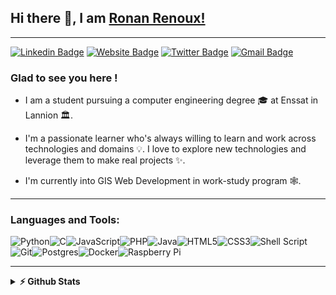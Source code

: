 ## Hi there 👋, I am [Ronan Renoux!](https://github.com/ronanren/)
--- 
[![Linkedin Badge](https://img.shields.io/badge/-LinkedIn-0e76a8?style=flat-square&logo=Linkedin&logoColor=white)](https://www.linkedin.com/in/ronanrenoux/)
[![Website Badge](https://img.shields.io/badge/Website-3b5998?style=flat-square&logo=google-chrome&logoColor=white)](https://ronanren.github.io/)
[![Twitter Badge](https://img.shields.io/badge/-Twitter-00acee?style=flat-square&logo=Twitter&logoColor=white)](https://twitter.com/ronanren)
[![Gmail Badge](https://img.shields.io/badge/-Gmail-D14836?style=flat-square&logo=Gmail&logoColor=white)](mailto:renouxpro@gmail.com)

### Glad to see you here !

- I am a student pursuing a computer engineering degree 🎓 at Enssat in Lannion 🏛. 

- I'm a passionate learner who's always willing to learn and work across technologies and domains 💡. I love to explore new technologies and leverage them to make real projects ✨. 

- I'm currently into GIS Web Development in work-study program 🕸️.

--- 

### Languages and Tools:

<div style="display: flex; flex-direction: row; flex-wrap: wrap">
    <img alt="Python" src="https://img.shields.io/badge/python%20-%2314354C.svg?&style=for-the-badge&logo=python&logoColor=white"/>
    <img alt="C" src="https://img.shields.io/badge/c%20-%2300599C.svg?&style=for-the-badge&logo=c&logoColor=white"/>
    <img alt="JavaScript" src="https://img.shields.io/badge/javascript%20-%23323330.svg?&style=for-the-badge&logo=javascript&logoColor=%23F7DF1E"/>
    <img alt="PHP" src="https://img.shields.io/badge/php-%23777BB4.svg?&style=for-the-badge&logo=php&logoColor=white"/>
    <img alt="Java" src="https://img.shields.io/badge/java-%23ED8B00.svg?&style=for-the-badge&logo=java&logoColor=white"/>
    <img alt="HTML5" src="https://img.shields.io/badge/html5%20-%23E34F26.svg?&style=for-the-badge&logo=html5&logoColor=white"/>
    <img alt="CSS3" src="https://img.shields.io/badge/css3%20-%231572B6.svg?&style=for-the-badge&logo=css3&logoColor=white"/>
    <img alt="Shell Script" src="https://img.shields.io/badge/shell_script%20-%23121011.svg?&style=for-the-badge&logo=gnu-bash&logoColor=white"/>
    <img alt="Git" src="https://img.shields.io/badge/git%20-%23F05033.svg?&style=for-the-badge&logo=git&logoColor=white"/>
    <img alt="Postgres" src ="https://img.shields.io/badge/postgres-%23316192.svg?&style=for-the-badge&logo=postgresql&logoColor=white"/>
    <img alt="Docker" src="https://img.shields.io/badge/docker%20-%230db7ed.svg?&style=for-the-badge&logo=docker&logoColor=white"/>
    <img alt="Raspberry Pi" src="https://img.shields.io/badge/-Raspberry%20Pi-C51A4A?style=for-the-badge&logo=Raspberry-Pi"/>
</div>

--- 

<details>	
  <summary><b>⚡ Github Stats</b></summary>

<img height="180em" src="https://github-readme-stats.vercel.app/api?username=ronanren&theme=gotham&show_icons=true&hide_border=true&&count_private=true&include_all_commits=true" />
    <img height="180em" src="https://github-readme-stats.vercel.app/api/top-langs/?username=ronanren&layout=compact&theme=gotham&hide_border=true&&count_private=true&include_all_commits=true&layout=compact&langs_count=8"/>
</details>
 

